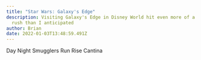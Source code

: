 ```yaml
---
title: "Star Wars: Galaxy's Edge"
description: Visiting Galaxy's Edge in Disney World hit even more of a nostalgia
  rush than I anticipated
author: Brian
date: 2022-01-03T13:48:59.491Z
---
```

Day
Night
Smugglers Run
Rise
Cantina